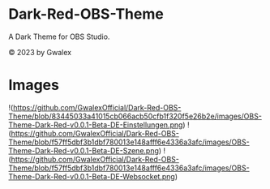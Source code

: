 # Dark-Red-OBS-Theme
A Dark Theme for OBS Studio.

© 2023 by Gwalex

# Images
!(https://github.com/GwalexOfficial/Dark-Red-OBS-Theme/blob/83445033a41015cb066acb50cfb1f320f5e26b2e/images/OBS-Theme-Dark-Red-v0.0.1-Beta-DE-Einstellungen.png)
!(https://github.com/GwalexOfficial/Dark-Red-OBS-Theme/blob/f57ff5dbf3b1dbf780013e148afff6e4336a3afc/images/OBS-Theme-Dark-Red-v0.0.1-Beta-DE-Szene.png)
!(https://github.com/GwalexOfficial/Dark-Red-OBS-Theme/blob/f57ff5dbf3b1dbf780013e148afff6e4336a3afc/images/OBS-Theme-Dark-Red-v0.0.1-Beta-DE-Websocket.png)
